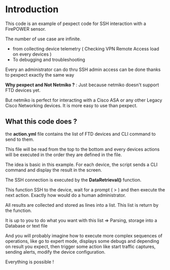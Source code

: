 # Introduction

This code is an example of pexpect code for SSH interaction with a FirePOWER sensor.

The number of use case are infinite.

- from collecting device telemetry ( Checking VPN Remote Access load on every devices )
- To debugging and troubleshooting

Every an administrator can do thru SSH admin access can be done thanks to pexpect exactly the same way

**Why pexpect and Not Netmiko ?**  :  Just because netmiko doesn't support FTD devices yet.

But netmiko is perfect for interacting with a Cisco ASA or any other Legacy Cisco Networking devices. It is more easy to use than pexpect.

## What this code does ?

the **action.yml** file contains the list of FTD devices and CLI command to send to them.

This file will be read from the top to the bottom and every devices actions will be executed in the order they are defined in the file.

The idea is basic in this example.  For each device, the script sends a CLI command and display the result in the screen.

The SSH connection is executed by the **DataRetrieval()** function.   

This function SSH to the device, wait for a prompt ( >  ) and then execute the next action. Exactly how would do a human administrator.

All results are collected and stored as lines into a list. This list is return by the function.

It is up to you to do what you want with this list => Parsing, storage into a Database or text file

And you will probably imagine how to execute more complex sequences of operations, like go to expert mode, displays some debugs and depending on result you expect, then trigger some action like start traffic captures, sending alerts, modify the device configuration.

Everything is possible !


